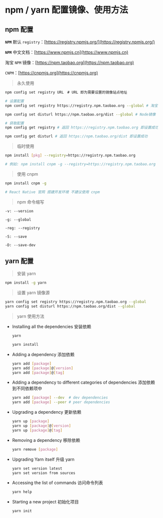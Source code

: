 # npm / yarn 配置镜像、使用方法

## npm 配置

**`NPM`** 默认 `registry`：[https://registry.npmjs.org/](https://registry.npmjs.org/)

**`NPM`** 中文文档：[https://www.npmjs.cn](https://www.npmjs.cn)

淘宝 `NPM` 镜像：[https://npm.taobao.org](https://npm.taobao.org)

`CNPM`：[https://cnpmjs.org](https://cnpmjs.org)

> 永久使用

```bash
npm config set registry URL　# URL 即为需要设置的镜像站点地址

# 设置配置
npm config set registry https://registry.npm.taobao.org --global # 淘宝镜像

npm config set disturl https://npm.taobao.org/dist --global # Node镜像

# 获取配置
npm config get registry # 返回 https://registry.npm.taobao.org 即设置成功

npm config get disturl # 返回 https://npm.taobao.org/dist 即设置成功
```

> 临时使用

```bash
npm install [pkg] --registry=https://registry.npm.taobao.org

# 例如: npm install cnpm -g --registry=https://registry.npm.taobao.org
```

> 使用 cnpm

```bash
npm install cnpm -g

# React Native 官网 搭建开发环境 不建议使用 cnpm
```

> npm 命令缩写

```text
-v: --version

-g: --global

-reg: --registry

-S: --save

-D: --save-dev
```

## yarn 配置

> 安装 yarn

```bash
npm install -g yarn
```

> 设置 yarn 镜像源

```bash
yarn config set registry https://registry.npm.taobao.org --global
yarn config set disturl https://npm.taobao.org/dist --global
```

> yarn 使用方法

- Installing all the dependencies 安装依赖

  ```bash
  yarn

  yarn install
  ```

- Adding a dependency 添加依赖

  ```bash
  yarn add [package]
  yarn add [package]@[version]
  yarn add [package]@[tag]
  ```

- Adding a dependency to different categories of dependencies 添加依赖到不同依赖项中

  ```bash
  yarn add [package] --dev  # dev dependencies
  yarn add [package] --peer # peer dependencies
  ```

- Upgrading a dependency 更新依赖

  ```bash
  yarn up [package]
  yarn up [package]@[version]
  yarn up [package]@[tag]
  ```

- Removing a dependency 移除依赖

  ```bash
  yarn remove [package]
  ```

- Upgrading Yarn itself 升级 yarn

  ```bash
  yarn set version latest
  yarn set version from sources
  ```

- Accessing the list of commands 访问命令列表

  ```bash
  yarn help
  ```

- Starting a new project 初始化项目

  ```bash
  yarn init
  ```

